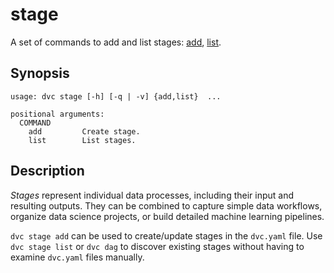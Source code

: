 # stage

A set of commands to add and list <abbr>stages</abbr>:
[add](/doc/command-reference/stage/add),
[list](/doc/command-reference/stage/list).

## Synopsis

```usage
usage: dvc stage [-h] [-q | -v] {add,list}  ...

positional arguments:
  COMMAND
    add         Create stage.
    list        List stages.
```

## Description

_Stages_ represent individual data processes, including their input and
resulting outputs. They can be combined to capture simple data workflows,
organize data science projects, or build detailed machine learning pipelines.

`dvc stage add` can be used to create/update stages in the `dvc.yaml` file. Use
`dvc stage list` or `dvc dag` to discover existing stages without having to
examine `dvc.yaml` files manually.
